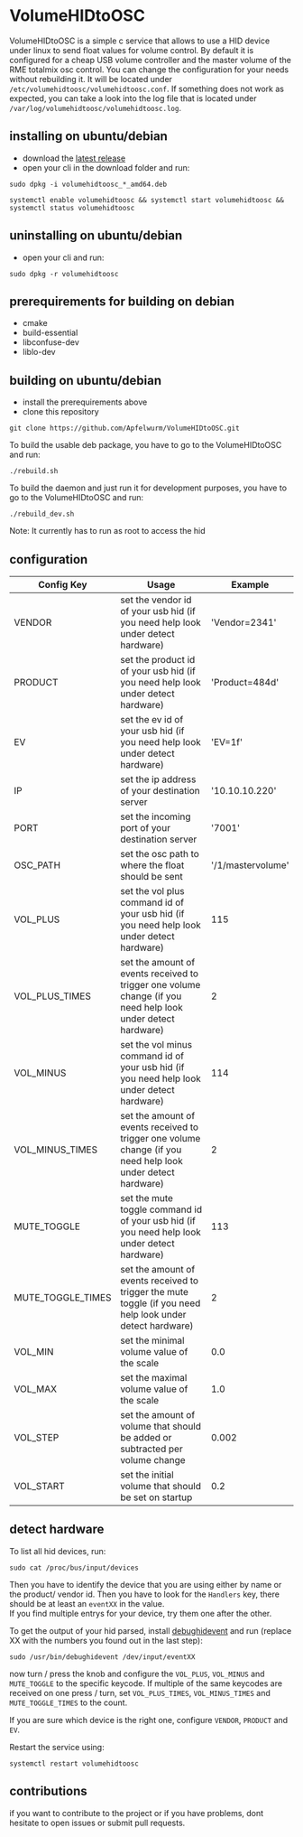 # VolumeHIDtoOSC

VolumeHIDtoOSC is a simple c service that allows to use a HID device under linux to send float values for volume control. By default it is configured for a cheap USB volume controller and the master volume of the RME totalmix osc control. You can change the configuration for your needs without rebuilding it. It will be located under ``/etc/volumehidtoosc/volumehidtoosc.conf``. If something does not work as expected, you can take a look into the log file that is located under ``/var/log/volumehidtoosc/volumehidtoosc.log``.

## installing on ubuntu/debian

* download the [latest release](https://github.com/Apfelwurm/VolumeHIDtoOSC/releases)
* open your cli in the download folder and run:
```
sudo dpkg -i volumehidtoosc_*_amd64.deb
```
```
systemctl enable volumehidtoosc && systemctl start volumehidtoosc && systemctl status volumehidtoosc
```
## uninstalling on ubuntu/debian

* open your cli and run:
```
sudo dpkg -r volumehidtoosc
```
## prerequirements for building on debian

* cmake
* build-essential
* libconfuse-dev
* liblo-dev

## building on ubuntu/debian

* install the prerequirements above
* clone this repository
```
git clone https://github.com/Apfelwurm/VolumeHIDtoOSC.git
```

To build the usable deb package, you have to go to the VolumeHIDtoOSC and run:
```
./rebuild.sh
```

To build the daemon and just run it for development purposes, you have to go to the VolumeHIDtoOSC and run:
```
./rebuild_dev.sh
```
Note: It currently has to run as root to access the hid
## configuration

| Config Key        | Usage                                                                                                         | Example           |
|-------------------|---------------------------------------------------------------------------------------------------------------|-------------------|
| VENDOR            | set the vendor id of your usb hid  (if you need help look under detect hardware)                              | 'Vendor=2341'     |
| PRODUCT           | set the product id of your usb hid  (if you need help look under detect hardware)                             | 'Product=484d'    |
| EV                | set the ev id of your usb hid  (if you need help look under detect hardware)                                  | 'EV=1f'           |
| IP                | set the ip address of your destination server                                                                 | '10.10.10.220'    |
| PORT              | set the incoming port of your destination server                                                              | '7001'            |
| OSC_PATH          | set the osc path to where the float should be sent                                                            | '/1/mastervolume' |
| VOL_PLUS          | set the vol plus command id of your usb hid  (if you need help look under detect hardware)                    | 115               |
| VOL_PLUS_TIMES    | set the amount of events received to trigger one volume change  (if you need help look under detect hardware) | 2                 |
| VOL_MINUS         | set the vol minus command id of your usb hid  (if you need help look under detect hardware)                   | 114               |
| VOL_MINUS_TIMES   | set the amount of events received to trigger one volume change  (if you need help look under detect hardware) | 2                 |
| MUTE_TOGGLE       | set the mute toggle command id of your usb hid  (if you need help look under detect hardware)                 | 113               |
| MUTE_TOGGLE_TIMES | set the amount of events received to trigger the mute toggle  (if you need help look under detect hardware)   | 2                 |
| VOL_MIN           | set the minimal volume value of the scale                                                                     | 0.0               |
| VOL_MAX           | set the maximal volume value of the scale                                                                     | 1.0               |
| VOL_STEP          | set the amount of volume that should be added or subtracted per volume change                                 | 0.002             |
| VOL_START         | set the initial volume that should be set on startup                                                          | 0.2               |

## detect hardware

To list all hid devices, run:
```
sudo cat /proc/bus/input/devices
```

Then you have to identify the device that you are using either by name or the product/ vendor id. Then you have to look for the ``Handlers`` key, there should be at least an ``eventXX`` in the value.  
If you find multiple entrys for your device, try them one after the other.

To get the output of your hid parsed, install [debughidevent](https://github.com/Apfelwurm/debughidevent) and run (replace XX with the numbers you found out in the last step):
```
sudo /usr/bin/debughidevent /dev/input/eventXX
```

now turn / press the knob and configure the ``VOL_PLUS``, ``VOL_MINUS`` and ``MUTE_TOGGLE`` to the specific keycode. If multiple of the same keycodes are received on one press / turn, set ``VOL_PLUS_TIMES``, ``VOL_MINUS_TIMES`` and ``MUTE_TOGGLE_TIMES`` to the count.

If you are sure which device is the right one, configure ``VENDOR``, ``PRODUCT`` and ``EV``.

Restart the service using:

```
systemctl restart volumehidtoosc
```

## contributions

if you want to contribute to the project or if you have problems, dont hesitate to open issues or submit pull requests.


